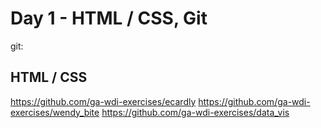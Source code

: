 # Day 1 - HTML / CSS, Git

git:

## HTML / CSS

https://github.com/ga-wdi-exercises/ecardly
https://github.com/ga-wdi-exercises/wendy_bite
https://github.com/ga-wdi-exercises/data_vis
